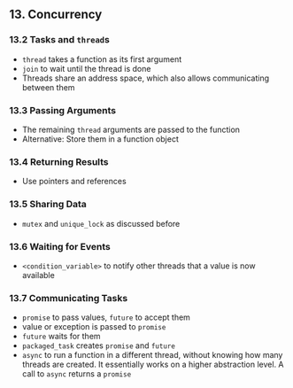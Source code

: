 ## 13. Concurrency

### 13.2 Tasks and `thread`s

- `thread` takes a function as its first argument
- `join` to wait until the thread is done
- Threads share an address space, which also allows communicating between them

### 13.3 Passing Arguments

- The remaining `thread` arguments are passed to the function
- Alternative: Store them in a function object

### 13.4 Returning Results

- Use pointers and references

### 13.5 Sharing Data

- `mutex` and `unique_lock` as discussed before

### 13.6 Waiting for Events

- `<condition_variable>` to notify other threads that a value is now available

### 13.7 Communicating Tasks

- `promise` to pass values, `future` to accept them
- value or exception is passed to `promise`
- `future` waits for them
- `packaged_task` creates `promise` and `future`
- `async` to run a function in a different thread, without knowing how many threads are created. It essentially works on a higher abstraction level. A call to `async` returns a `promise`
